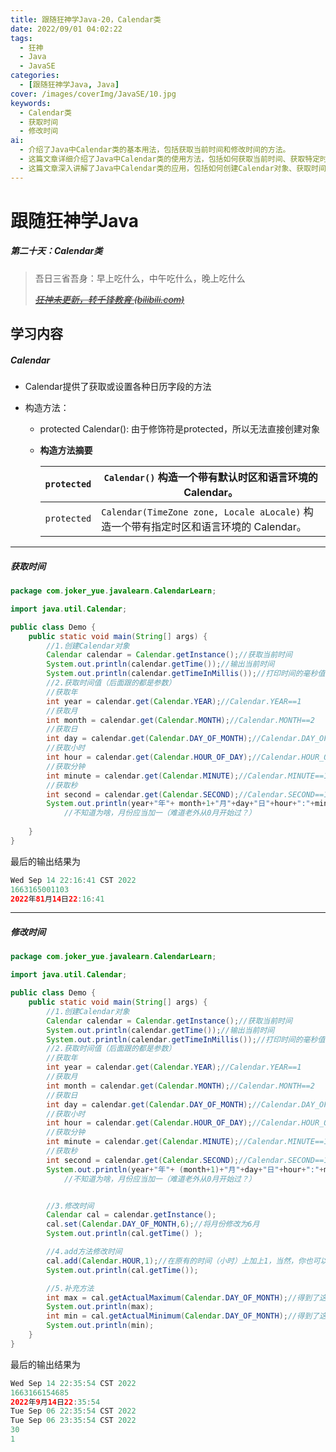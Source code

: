 ```yaml
---
title: 跟随狂神学Java-20，Calendar类
date: 2022/09/01 04:02:22
tags:
  - 狂神
  - Java
  - JavaSE
categories:
  - [跟随狂神学Java, Java]
cover: /images/coverImg/JavaSE/10.jpg
keywords:
  - Calendar类
  - 获取时间
  - 修改时间
ai:
  - 介绍了Java中Calendar类的基本用法，包括获取当前时间和修改时间的方法。
  - 这篇文章详细介绍了Java中Calendar类的使用方法，包括如何获取当前时间、获取特定时间字段的值、修改时间、以及一些补充方法的说明。
  - 这篇文章深入讲解了Java中Calendar类的应用，包括如何创建Calendar对象、获取时间字段的值（如年、月、日、小时等）、修改时间（设置特定时间字段的值、使用add方法进行时间操作）、以及获取某月的最大和最小天数的方法。文章提供了代码示例和详细解释，帮助读者更好地理解和使用Calendar类。
---
```

# 跟随狂神学Java

##### 第二十天：Calendar类

> 吾日三省吾身：早上吃什么，中午吃什么，晚上吃什么
>
> *~~[狂神未更新，转千锋教育 (bilibili.com)](https://www.bilibili.com/video/BV1vt4y197nY?spm_id_from=333.337.search-card.all.click)~~*

## 学习内容

##### Calendar

* Calendar提供了获取或设置各种日历字段的方法

* 构造方法：

  * protected Calendar(): 由于修饰符是protected，所以无法直接创建对象

  * **构造方法摘要**

    | `protected` | `Calendar()`      构造一个带有默认时区和语言环境的 Calendar。 |
    | ----------- | ------------------------------------------------------------ |
    | `protected` | `Calendar(TimeZone zone, Locale aLocale)`      构造一个带有指定时区和语言环境的 Calendar。 |

---

##### 获取时间

~~~~java
package com.joker_yue.javalearn.CalendarLearn;

import java.util.Calendar;

public class Demo {
    public static void main(String[] args) {
        //1.创建Calendar对象
        Calendar calendar = Calendar.getInstance();//获取当前时间
        System.out.println(calendar.getTime());//输出当前时间
        System.out.println(calendar.getTimeInMillis());//打印时间的毫秒值
        //2.获取时间值（后面跟的都是参数）
        //获取年
        int year = calendar.get(Calendar.YEAR);//Calendar.YEAR==1
        //获取月
        int month = calendar.get(Calendar.MONTH);//Calendar.MONTH==2
        //获取日
        int day = calendar.get(Calendar.DAY_OF_MONTH);//Calendar.DAY_OF_MONTH==5
        //获取小时
        int hour = calendar.get(Calendar.HOUR_OF_DAY);//Calendar.HOUR_OF_DAY==11
        //获取分钟
        int minute = calendar.get(Calendar.MINUTE);//Calendar.MINUTE==12
        //获取秒
        int second = calendar.get(Calendar.SECOND);//Calendar.SECOND==13
        System.out.println(year+"年"+ month+1+"月"+day+"日"+hour+":"+minute+":"+second);
            //不知道为啥，月份应当加一（难道老外从0月开始过？）
        
    }
}

~~~~

最后的输出结果为

~~~java
Wed Sep 14 22:16:41 CST 2022
1663165001103
2022年81月14日22:16:41
~~~

---

##### 修改时间

~~~java
package com.joker_yue.javalearn.CalendarLearn;

import java.util.Calendar;

public class Demo {
    public static void main(String[] args) {
        //1.创建Calendar对象
        Calendar calendar = Calendar.getInstance();//获取当前时间
        System.out.println(calendar.getTime());//输出当前时间
        System.out.println(calendar.getTimeInMillis());//打印时间的毫秒值
        //2.获取时间值（后面跟的都是参数）
        //获取年
        int year = calendar.get(Calendar.YEAR);//Calendar.YEAR==1
        //获取月
        int month = calendar.get(Calendar.MONTH);//Calendar.MONTH==2
        //获取日
        int day = calendar.get(Calendar.DAY_OF_MONTH);//Calendar.DAY_OF_MONTH==5
        //获取小时
        int hour = calendar.get(Calendar.HOUR_OF_DAY);//Calendar.HOUR_OF_DAY==11
        //获取分钟
        int minute = calendar.get(Calendar.MINUTE);//Calendar.MINUTE==12
        //获取秒
        int second = calendar.get(Calendar.SECOND);//Calendar.SECOND==13
        System.out.println(year+"年"+ (month+1)+"月"+day+"日"+hour+":"+minute+":"+second);
            //不知道为啥，月份应当加一（难道老外从0月开始过？）


        //3.修改时间
        Calendar cal = calendar.getInstance();
        cal.set(Calendar.DAY_OF_MONTH,6);//将月份修改为6月
        System.out.println(cal.getTime() );

        //4.add方法修改时间
        cal.add(Calendar.HOUR,1);//在原有的时间（小时）上加上1，当然，你也可以输入负数来减去时间
        System.out.println(cal.getTime());

        //5.补充方法
        int max = cal.getActualMaximum(Calendar.DAY_OF_MONTH);//得到了这个月的最大天数
        System.out.println(max);
        int min = cal.getActualMinimum(Calendar.DAY_OF_MONTH);//得到了这个月的最小天数
        System.out.println(min);
    }
}

~~~

最后的输出结果为

~~~java
Wed Sep 14 22:35:54 CST 2022
1663166154685
2022年9月14日22:35:54
Tue Sep 06 22:35:54 CST 2022
Tue Sep 06 23:35:54 CST 2022
30
1
~~~

